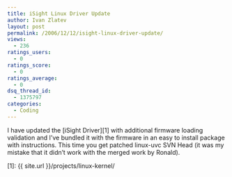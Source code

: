 ```yaml
---
title: iSight Linux Driver Update
author: Ivan Zlatev
layout: post
permalink: /2006/12/12/isight-linux-driver-update/
views:
  - 236
ratings_users:
  - 0
ratings_score:
  - 0
ratings_average:
  - 0
dsq_thread_id:
  - 1375797
categories:
  - Coding
---
```

I have updated the [iSight Driver][1] with additional firmware loading validation and I&#8217;ve bundled it with the firmware in an easy to install package with instructions. This time you get patched linux-uvc SVN Head (it was my mistake that it didn&#8217;t work with the merged work by Ronald).

 [1]: {{ site.url }}/projects/linux-kernel/